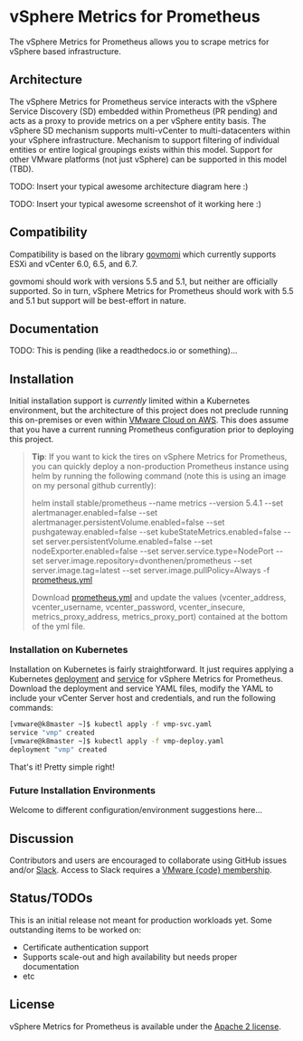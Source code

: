# vSphere Metrics for Prometheus

The vSphere Metrics for Prometheus allows you to scrape metrics for vSphere based infrastructure.

## Architecture

The vSphere Metrics for Prometheus service interacts with the vSphere Service Discovery (SD) embedded within Prometheus (PR pending) and acts as a proxy to provide metrics on a per vSphere entity basis. The vSphere SD mechanism supports multi-vCenter to multi-datacenters within your vSphere infrastructure. Mechanism to support filtering of individual entities or entire logical groupings exists within this model. Support for other VMware platforms (not just vSphere) can be supported in this model (TBD).

TODO: Insert your typical awesome architecture diagram here :)

TODO: Insert your typical awesome screenshot of it working here :)

## Compatibility

Compatibility is based on the library [govmomi](https://github.com/vmware/govmomi#compatibility) which currently supports ESXi and vCenter 6.0, 6.5, and 6.7.

govmomi should work with versions 5.5 and 5.1, but neither are officially supported. So in turn, vSphere Metrics for Prometheus should work with 5.5 and 5.1 but support will be best-effort in nature.

## Documentation

TODO: This is pending (like a readthedocs.io or something)...

## Installation

Initial installation support is *currently* limited within a Kubernetes environment, but the architecture of this project does not preclude running this on-premises or even within [VMware Cloud on AWS](https://cloud.vmware.com/vmc-aws). This does assume that you have a current running Prometheus configuration prior to deploying this project.

> **Tip**: If you want to kick the tires on vSphere Metrics for Prometheus, you can quickly deploy a non-production Prometheus instance using helm by running the following command (note this is using an image on my personal github currently):
>  
> helm install stable/prometheus --name metrics --version 5.4.1 --set alertmanager.enabled=false --set alertmanager.persistentVolume.enabled=false --set pushgateway.enabled=false --set kubeStateMetrics.enabled=false --set server.persistentVolume.enabled=false --set nodeExporter.enabled=false --set server.service.type=NodePort --set server.image.repository=dvonthenen/prometheus --set server.image.tag=latest --set server.image.pullPolicy=Always -f [prometheus.yml](https://github.com/dvonthenen/vsphere-metrics-prometheus/blob/master/misc/prometheus.yml)
>  
> Download  [prometheus.yml](https://github.com/dvonthenen/vsphere-metrics-prometheus/blob/master/misc/prometheus.yml) and update the values (vcenter_address, vcenter_username, vcenter_password, vcenter_insecure, metrics_proxy_address, metrics_proxy_port) contained at the bottom of the yml file.

### Installation on Kubernetes

Installation on Kubernetes is fairly straightforward. It just requires applying a Kubernetes [deployment](https://github.com/dvonthenen/vsphere-metrics-prometheus/blob/master/misc/vmp-deploy.yaml) and [service](https://github.com/dvonthenen/vsphere-metrics-prometheus/blob/master/misc/vmp-svc.yaml) for vSphere Metrics for Prometheus. Download the deployment and service YAML files, modify the YAML to include your vCenter Server host and credentials, and run the following commands:

```bash
[vmware@k8master ~]$ kubectl apply -f vmp-svc.yaml
service "vmp" created
[vmware@k8master ~]$ kubectl apply -f vmp-deploy.yaml
deployment "vmp" created
```

That's it! Pretty simple right!

### Future Installation Environments

Welcome to different configuration/environment suggestions here...

## Discussion

Contributors and users are encouraged to collaborate using GitHub issues and/or
[Slack](https://vmwarecode.slack.com/messages/kubernetes).
Access to Slack requires a [VMware {code} membership](https://code.vmware.com/join/).

## Status/TODOs

This is an initial release not meant for production workloads yet. Some outstanding items to be worked on:
- Certificate authentication support
- Supports scale-out and high availability but needs proper documentation
- etc

## License

vSphere Metrics for Prometheus is available under the [Apache 2 license](https://github.com/dvonthenen/vsphere-metrics-prometheus/blob/master/LICENSE.txt).
